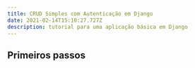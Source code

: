 ```yaml
---
title: CRUD Simples com Autenticação em Django
date: 2021-02-14T15:10:27.727Z
description: tutorial para uma aplicação básica em Django
---
```

## Primeiros passos